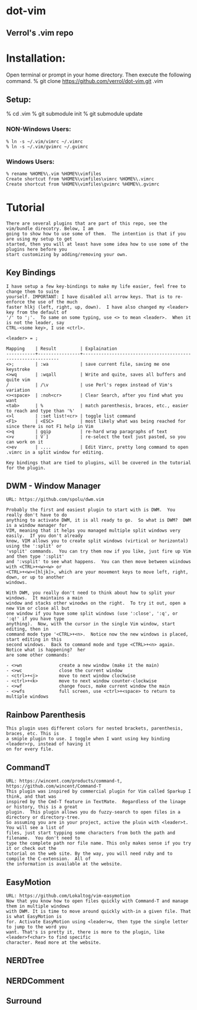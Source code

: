 dot-vim
=======

Verrol's .vim repo
------------------

# Installation:
  Open terminal or prompt in your home directory. Then execute the following command.
  % git clone https://github.com/verrol/dot-vim.git .vim

## Setup:
   % cd .vim
   % git submodule init
   % git submodule update

### NON-Windows Users:
    % ln -s ~/.vim/vimrc ~/.vimrc
    % ln -s ~/.vim/gvimrc ~/.gvimrc

### Windows Users:
    % rename %HOME%\.vim %HOME%\vimfiles
    Create shortcut from %HOME%\vimfiles\vimrc %HOME%\.vimrc
    Create shortcut from %HOME%\vimfiles\gvimrc %HOME%\.gvimrc

# Tutorial
    There are several plugins that are part of this repo, see the vim/bundle direcotry. Below, I am
    going to show how to use some of them.  The intention is that if you are using my setup to get
    started, then you will at least have some idea how to use some of the plugins here before you
    start customizing by adding/removing your own.

## Key Bindings
    I have setup a few key-bindings to make my life easier, feel free to change them to suite
    yourself. IMPORTANT: I have disabled all arrow keys. That is to re-enforce the use of the much
    faster hlkj (left, right, up, down).  I have also changed my <leader> key from the default of
    '/' to ';'.  To same on some typing, use <> to mean <leader>.  When it is not the leader, say
    CTRL-<some key>, I use <ctrl>.

    <leader> = ;

    Mapping    | Result         | Explaination
    -----------+----------------+-------------------------------------------------------------
    <>;        | :wa            | save current file, saving me one keystroke
    <>wq       | :wqall         | Write and quite, saves all buffers and quite vim
    /          | /\v            | use Perl's regex instead of Vim's variation
    <><space>  | :noh<cr>       | Clear Search, after you find what you want
    <tab>      | %              | match parenthesis, braces, etc., easier to reach and type than '%'
    <>l        | :set list!<cr> | toggle list command
    <F1>       | <ESC>          | most likely what was being reached for since there is not F1 help in Vim
    <>q        | gqip           | re-hard wrap paragraphs of text
    <>v        | V`]            | re-select the text just pasted, so you can work on it
    <>ev       | ....           | Edit Vimrc, pretty long command to open .vimrc in a split window for editing.

    Key bindings that are tied to plugins, will be covered in the tutorial for the plugin.

## DWM - Window Manager
    URL: https://github.com/spolu/dwm.vim

    Probably the first and easiest plugin to start with is DWM.  You really don't have to do
    anything to activate DWM, it is all ready to go.  So what is DWM?  DWM is a window manager for
    VIM, meaning that it helps you managed multiple split windows very easily.  If you don't already
    know, VIM allows you to create split windows (virtical or horizontal) using the ':split' or
    'vsplit' commands.  You can try them now if you like, just fire up Vim and then type ':split'
    and ':vsplit' to see what happens.  You can then move between wiindows with <CTRL>+<w><w> or
    <CTRL>+<w><[hljk]>, which are your movement keys to move left, right, down, or up to another
    windows.

    With DWM, you really don't need to think about how to split your windows.  It maintains a main
    window and stacks other winodws on the right.  To try it out, open a new Vim or close all but
    one window if you have some split windows (use ':close', ':q', or ':q!' if you have type
    anything).  Now, with the cursor in the single Vim window, start editing, then in
    command mode type '<CTRL>+<n>.  Notice now the new windows is placed, start editing in this
    second windows.  Back to command mode and type <CTRL>+<n> again.  Notice what is happening?  her
    are some other commands:

    - <>wn              create a new window (make it the main)
    - <>wc              close the current window
    - <ctrl>+<j>        move to next window clockwise
    - <ctrl>+<k>        move to next window counter-clockwise
    - <>wf              change foucs, make current window the main
    - <>wfs             full screen, use <ctrl>+<space> to return to multiple windows

## Rainbow Parenthesis
    This plugin uses different colors for nested brackets, parenthesis, braces, etc. This is
    a smiple plugin to use. I toggle when I want using key binding <leader>rp, instead of having it
    on for every file.

## CommandT
    URL: https://wincent.com/products/command-t, https://github.com/wincent/Command-T
    This plugin was inspired by commercial plugin for Vim called Sparkup I think, and that was
    inspired by the Cmd-T feature in TextMate.  Regardless of the linage or history, this is a great
    plugin.  This plugin allows you do fuzzy-search to open files in a directory or directory-tree.
    So assuming you are in your project, active the pluin with <leader>t.  You will see a list of
    files, just start typping some characters from both the path and filename.  You don't need to
    type the complete path nor file name. This only makes sense if you try it or check out the
    tutorial on the web site. By the way, you will need ruby and to compile the C-extension.  All of
    the information is available at the website.

## EasyMotion
    URL: https://github.com/Lokaltog/vim-easymotion
    Now that you know how to open files quickly with Command-T and manage them in multiple windows
    with DWM. It is time to move around quickly with-in a given file. That is what EasyMotion is
    for. Activate EasyMotion using <leader>w, then type the single letter to jump to the word you
    want. That's is pretty it, there is more to the plugin, like <leader>f<char> to find specific
    character. Read more at the website.

## NERDTree

## NERDComment

## Surround


